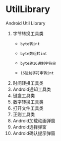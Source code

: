 # UtilLibrary
Android Util Library

1. 字节转换工具类
    *     byte转int
    *     byte数组转int
    *     byte转16进制字符串
    *     16进制字符串转int
2. 时间转换工具类
3. Android通知工具类
4. 键盘工具类
5. 数字转换工具类
6. 打开文件工具类
7. 正则工具类
8. Android加载动画弹窗
9. Android选择弹窗
10. Android确认提示弹窗





